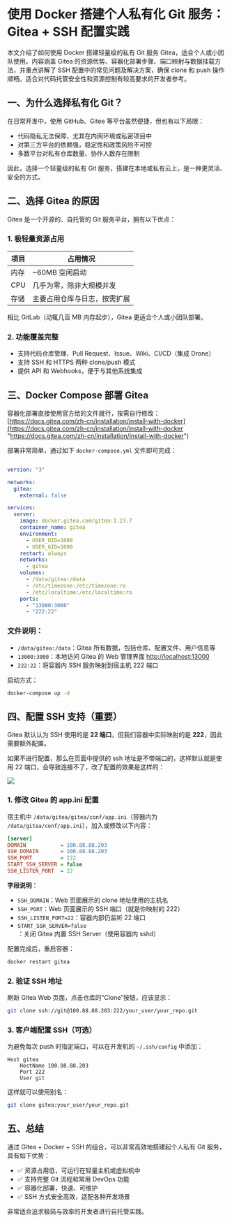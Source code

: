 # 使用 Docker 搭建个人私有化 Git 服务：Gitea + SSH 配置实践

本文介绍了如何使用 Docker 搭建轻量级的私有 Git 服务 Gitea，适合个人或小团队使用。内容涵盖 Gitea 的资源优势、容器化部署步骤、端口映射与数据挂载方法，并重点讲解了 SSH 配置中的常见问题及解决方案，确保 clone 和 push 操作顺畅。适合对代码托管安全性和资源控制有较高要求的开发者参考。

## 一、为什么选择私有化 Git？

在日常开发中，使用 GitHub、Gitee 等平台虽然便捷，但也有以下局限：

- 代码隐私无法保障，尤其在内网环境或私密项目中
- 对第三方平台的依赖强，稳定性和政策风险不可控
- 多数平台对私有仓库数量、协作人数存在限制

因此，选择一个轻量级的私有 Git 服务，搭建在本地或私有云上，是一种更灵活、安全的方式。

## 二、选择 Gitea 的原因

Gitea 是一个开源的、自托管的 Git 服务平台，拥有以下优点：

### 1. 极轻量资源占用

| 项目  | 占用情况           |
| --- | -------------- |
| 内存  | \~60MB 空闲启动    |
| CPU | 几乎为零，除非大规模并发   |
| 存储  | 主要占用仓库与日志，按需扩展 |

相比 GitLab（动辄几百 MB 内存起步），Gitea 更适合个人或小团队部署。

### 2. 功能覆盖完整

- 支持代码仓库管理、Pull Request、Issue、Wiki、CI/CD（集成 Drone）
- 支持 SSH 和 HTTPS 两种 clone/push 模式
- 提供 API 和 Webhooks，便于与其他系统集成

## 三、Docker Compose 部署 Gitea

容器化部署直接使用官方给的文件就行，按需自行修改：[https://docs.gitea.com/zh-cn/installation/install-with-docker](https://docs.gitea.com/zh-cn/installation/install-with-docker "https://docs.gitea.com/zh-cn/installation/install-with-docker")

部署非常简单，通过如下 `docker-compose.yml` 文件即可完成：

```yaml

version: "3"

networks:
  gitea:
    external: false

services:
  server:
    image: docker.gitea.com/gitea:1.23.7
    container_name: gitea
    environment:
      - USER_UID=1000
      - USER_GID=1000
    restart: always
    networks:
      - gitea
    volumes:
      - /data/gitea:/data
      - /etc/timezone:/etc/timezone:ro
      - /etc/localtime:/etc/localtime:ro
    ports:
      - "13000:3000"
      - "222:22"
```

### 文件说明：

- `/data/gitea:/data`：Gitea 所有数据，包括仓库、配置文件、用户信息等
- `13000:3000`：本地访问 Gitea 的 Web 管理界面 [http://localhost:13000](http://localhost:13000)
- `222:22`：将容器内 SSH 服务映射到宿主机 222 端口

启动方式：

```bash
docker-compose up -d
```

## 四、配置 SSH 支持（重要）

Gitea 默认认为 SSH 使用的是 **22 端口**，但我们容器中实际映射的是 **222**，因此需要额外配置。

如果不进行配置，那么在页面中提供的 ssh 地址是不带端口的，这样默认就是使用 22 端口，会导致连接不了，改了配置的效果是这样的：

![](https://cdn.jsdelivr.net/gh/Hopetree/blog-img@main/2025/202504151540738.png)

### 1. 修改 Gitea 的 app.ini 配置

宿主机中 `/data/gitea/gitea/conf/app.ini`（容器内为 `/data/gitea/conf/app.ini`），加入或修改以下内容：

```ini
[server]
DOMAIN           = 100.88.88.203
SSH_DOMAIN       = 100.88.88.203
SSH_PORT         = 222
START_SSH_SERVER = false
SSH_LISTEN_PORT  = 22
```

**字段说明**：

- `SSH_DOMAIN`：Web 页面展示的 clone 地址使用的主机名
- `SSH_PORT`：Web 页面展示的 SSH 端口（就是你映射的 222）
- `SSH_LISTEN_PORT=22`：容器内部仍监听 22 端口
- `START_SSH_SERVER=false`：关闭 Gitea 内置 SSH Server（使用容器内 sshd）

配置完成后，重启容器：

```bash
docker restart gitea
```

### 2. 验证 SSH 地址

刷新 Gitea Web 页面，点击仓库的“Clone”按钮，应该显示：

```bash
git clone ssh://git@100.88.88.203:222/your_user/your_repo.git
```

### 3. 客户端配置 SSH（可选）

为避免每次 push 时指定端口，可以在开发机的 `~/.ssh/config` 中添加：

```ssh
Host gitea
    HostName 100.88.88.203
    Port 222
    User git
```

这样就可以使用别名：

```bash
git clone gitea:your_user/your_repo.git
```

## 五、总结

通过 Gitea + Docker + SSH 的组合，可以非常高效地搭建起个人私有 Git 服务，具有如下优势：

- ✅ 资源占用低，可运行在轻量主机或虚拟机中
- ✅ 支持完整 Git 流程和常用 DevOps 功能
- ✅ 容器化部署，快速、可维护
- ✅ SSH 方式安全高效，适配各种开发场景

非常适合追求极简与效率的开发者进行自托管实践。